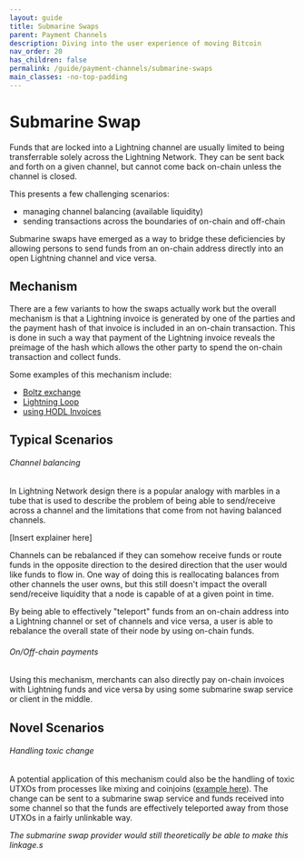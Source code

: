 ```yaml
---
layout: guide
title: Submarine Swaps
parent: Payment Channels
description: Diving into the user experience of moving Bitcoin
nav_order: 20
has_children: false
permalink: /guide/payment-channels/submarine-swaps
main_classes: -no-top-padding
---
```


# Submarine Swap
Funds that are locked into a Lightning channel are usually limited to being transferrable solely across the Lightning Network. They can be sent back and forth on a given channel, but cannot come back on-chain unless the channel is closed.

This presents a few challenging scenarios:
- managing channel balancing (available liquidity)
- sending transactions across the boundaries of on-chain and off-chain

Submarine swaps have emerged as a way to bridge these deficiencies by allowing persons to send funds from an on-chain address directly into an open Lightning channel and vice versa.

## Mechanism

There are a few variants to how the swaps actually work but the overall mechanism is that a Lightning invoice is generated by one of the parties and the payment hash of that invoice is included in an on-chain transaction. This is done in such a way that payment of the Lightning invoice reveals the preimage of the hash which allows the other party to spend the on-chain transaction and collect funds.

Some examples of this mechanism include:
- [Boltz exchange](https://medium.com/boltzhq/submarine-swaps-c509ce0fb1db)
- [Lightning Loop](https://lightning.engineering/loop/)
- [using HODL Invoices](https://wiki.ion.radar.tech/tech/research/hodl-invoice#submarine-swap-variation)

## Typical Scenarios

###### Channel balancing

In Lightning Network design there is a popular analogy with marbles in a tube that is used to describe the problem of being able to send/receive across a channel and the limitations that come from not having balanced channels.

[Insert explainer here]

Channels can be rebalanced if they can somehow receive funds or route funds in the opposite direction to the desired direction that the user would like funds to flow in. One way of doing this is reallocating balances from other channels the user owns, but this still doesn't impact the overall send/receive liquidity that a node is capable of at a given point in time.

By being able to effectively "teleport" funds from an on-chain address into a Lightning channel or set of channels and vice versa, a user is able to rebalance the overall state of their node by using on-chain funds.

###### On/Off-chain payments

Using this mechanism, merchants can also directly pay on-chain invoices with Lightning funds and vice versa by using some submarine swap service or client in the middle.

## Novel Scenarios

###### Handling toxic change

A potential application of this mechanism could also be the handling of toxic UTXOs from processes like mixing and coinjoins ([example here](https://github.com/chaincase-app/chaincase/discussions/150)). The change can be sent to a submarine swap service and funds received into some channel so that the funds are effectively teleported away from those UTXOs in a fairly unlinkable way.

_The submarine swap provider would still theoretically be able to make this linkage.s_

